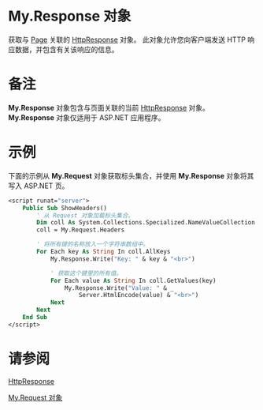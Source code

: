 # My.Response 对象

获取与 <a href='https://docs.microsoft.com/en-us/dotnet/api/system.web.ui.page'>Page</a> 关联的
<a href='https://docs.microsoft.com/en-us/dotnet/api/system.web.httpresponse'>HttpResponse</a> 对象。
此对象允许您向客户端发送 HTTP 响应数据，并包含有关该响应的信息。


# 备注

**My.Response** 对象包含与页面关联的当前 <a href='https://docs.microsoft.com/en-us/dotnet/api/system.web.httpresponse'>HttpResponse</a> 对象。
**My.Response** 对象仅适用于 ASP.NET 应用程序。


# 示例

下面的示例从 **My.Request** 对象获取标头集合，并使用 **My.Response** 对象将其写入 ASP.NET 页。

```vb
<script runat="server">
    Public Sub ShowHeaders()
        ' 从 Request 对象加载标头集合。
        Dim coll As System.Collections.Specialized.NameValueCollection
        coll = My.Request.Headers

        ' 将所有键的名称放入一个字符串数组中。
        For Each key As String In coll.AllKeys
            My.Response.Write("Key: " & key & "<br>")

            ' 获取这个键里的所有值。
            For Each value As String In coll.GetValues(key)
                My.Response.Write("Value: " & _
                    Server.HtmlEncode(value) & "<br>")
            Next
        Next
    End Sub
</script>
```

# 请参阅

<a href='https://docs.microsoft.com/en-us/dotnet/api/system.web.httpresponse'>HttpResponse</a>

<a href='https://docs.microsoft.com/en-us/dotnet/visual-basic/language-reference/objects/my-request-object'>My.Request 对象</a>